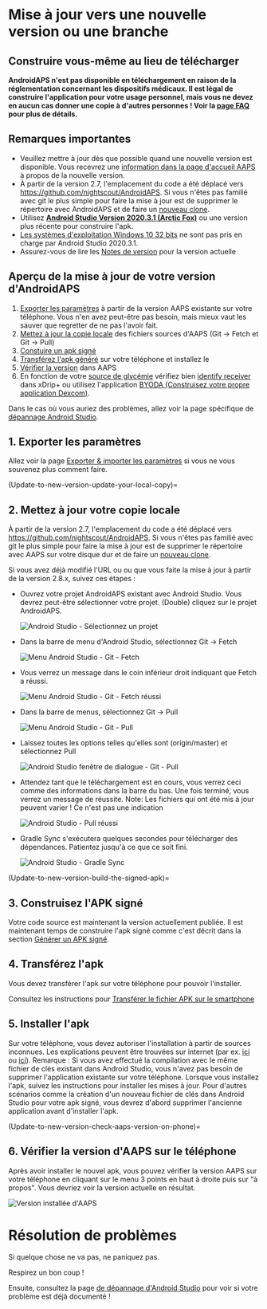 # Mise à jour vers une nouvelle version ou une branche

## Construire vous-même au lieu de télécharger

**AndroidAPS n'est pas disponible en téléchargement en raison de la réglementation concernant les dispositifs médicaux. Il est légal de construire l'application pour votre usage personnel, mais vous ne devez en aucun cas donner une copie à d'autres personnes ! Voir la [page FAQ](../Getting-Started/FAQ.md) pour plus de détails.**

## Remarques importantes

* Veuillez mettre à jour dès que possible quand une nouvelle version est disponible. Vous recevrez une [information dans la page d'accueil AAPS](Releasenotes-release-notes) à propos de la nouvelle version.
* À partir de la version 2.7, l'emplacement du code a été déplacé vers <https://github.com/nightscout/AndroidAPS>. Si vous n'êtes pas familié avec git le plus simple pour faire la mise à jour est de supprimer le répertoire avec AndroidAPS et de faire un [nouveau clone](../Installing-AndroidAPS/Building-APK.md).
* Utilisez **[Android Studio Version 2020.3.1 (Arctic Fox)](https://developer.android.com/studio/)** ou une version plus récente pour construire l'apk.
* [Les systèmes d'exploitation Windows 10 32 bits](troubleshooting_androidstudio-unable-to-start-daemon-process) ne sont pas pris en charge par Android Studio 2020.3.1.
* Assurez-vous de lire les [Notes de version](../Installing-AndroidAPS/Releasenotes.md) pour la version actuelle

## Aperçu de la mise à jour de votre version d'AndroidAPS

1. [Exporter les paramètres](../Usage/ExportImportSettings-export-settings) à partir de la version AAPS existante sur votre téléphone. Vous n'en avez peut-être pas besoin, mais mieux vaut les sauver que regretter de ne pas l'avoir fait.
2. [Mettez à jour la copie locale](Update-to-new-version-update-your-local-copy) des fichiers sources d'AAPS (Git -> Fetch et Git -> Pull)
3. [Constuire un apk signé](Update-to-new-version-build-the-signed-apk)
4. [Transférez l'apk généré](Building-APK-transfer-apk-to-smartphone) sur votre téléphone et installez le
5. [Vérifier la version](Update-to-new-version-check-aaps-version-on-phone) dans AAPS
6. En fonction de votre [source de glycémie](../Configuration/BG-Source.md) vérifiez bien [identify receiver](xdrip-identify-receiver) dans xDrip+ ou utilisez l'application [BYODA (Construisez votre propre application Dexcom)](DexcomG6-if-using-g6-with-build-your-own-dexcom-app).

Dans le cas où vous auriez des problèmes, allez voir la page spécifique de [dépannage Android Studio](../Installing-AndroidAPS/troubleshooting_androidstudio).

## 1. Exporter les paramètres

Allez voir la page [Exporter & importer les paramètres](ExportImportSettings-export-settings) si vous ne vous souvenez plus comment faire.

(Update-to-new-version-update-your-local-copy)=

## 2. Mettez à jour votre copie locale

À partir de la version 2.7, l'emplacement du code a été déplacé vers <https://github.com/nightscout/AndroidAPS>. Si vous n'êtes pas familié avec git le plus simple pour faire la mise à jour est de supprimer le répertoire avec AAPS sur votre disque dur et de faire un [nouveau clone](../Installing-AndroidAPS/Building-APK.md).

Si vous avez déjà modifié l'URL ou ou que vous faite la mise à jour à partir de la version 2.8.x, suivez ces étapes :

* Ouvrez votre projet AndroidAPS existant avec Android Studio. Vous devrez peut-être sélectionner votre projet. (Double) cliquez sur le projet AndroidAPS.
    
    ![Android Studio - Sélectionnez un projet](../images/update/01_ProjectSelection.png)

* Dans la barre de menu d'Android Studio, sélectionnez Git -> Fetch
    
    ![Menu Android Studio - Git - Fetch](../images/update/02_GitFetch.png)

* Vous verrez un message dans le coin inférieur droit indiquant que Fetch a réussi.
    
    ![Menu Android Studio - Git - Fetch réussi](../images/update/03_GitFetchSuccessful.png)

* Dans la barre de menus, sélectionnez Git -> Pull
    
    ![Menu Android Studio - Git - Pull](../images/update/04_GitPull.png)

* Laissez toutes les options telles qu'elles sont (origin/master) et sélectionnez Pull
    
    ![Android Studio fenêtre de dialogue - Git - Pull](../images/update/05_GitPullOptions.png)

* Attendez tant que le téléchargement est en cours, vous verrez ceci comme des informations dans la barre du bas. Une fois terminé, vous verrez un message de réussite. Note: Les fichiers qui ont été mis à jour peuvent varier ! Ce n'est pas une indication
    
    ![Android Studio - Pull réussi](../images/update/06_GitPullSuccess.png)

* Gradle Sync s'exécutera quelques secondes pour télécharger des dépendances. Patientez jusqu'à ce que ce soit fini.
    
    ![Android Studio - Gradle Sync](../images/studioSetup/40_BackgroundTasks.png)

(Update-to-new-version-build-the-signed-apk)=

## 3. Construisez l'APK signé

Votre code source est maintenant la version actuellement publiée. Il est maintenant temps de construire l'apk signé comme c'est décrit dans la section [Générer un APK signé](Building-APK-generate-signed-apk).

## 4. Transférez l'apk

Vous devez transférer l'apk sur votre téléphone pour pouvoir l'installer.

Consultez les instructions pour [Transférer le fichier APK sur le smartphone](Building-APK-transfer-apk-to-smartphone)

## 5. Installer l'apk

Sur votre téléphone, vous devez autoriser l'installation à partir de sources inconnues. Les explications peuvent être trouvées sur internet (par ex. [ici](https://www.expressvpn.com/de/support/vpn-setup/enable-apk-installs-android/) ou [ici](https://www.androidcentral.com/unknown-sources)). Remarque : Si vous avez effectué la compilation avec le même fichier de clés existant dans Android Studio, vous n'avez pas besoin de supprimer l'application existante sur votre téléphone. Lorsque vous installez l'apk, suivez les instructions pour installer les mises à jour. Pour d'autres scénarios comme la création d'un nouveau fichier de clés dans Android Studio pour votre apk signé, vous devrez d'abord supprimer l'ancienne application avant d'installer l'apk.

(Update-to-new-version-check-aaps-version-on-phone)=

## 6. Vérifier la version d'AAPS sur le téléphone

Après avoir installer le nouvel apk, vous pouvez vérifier la version AAPS sur votre téléphone en cliquant sur le menu 3 points en haut à droite puis sur "à propos". Vous devriez voir la version actuelle en résultat.

![Version installée d'AAPS](../images/Update_VersionCheck282.png)

# Résolution de problèmes

Si quelque chose ne va pas, ne paniquez pas.

Respirez un bon coup !

Ensuite, consultez la page [de dépannage d'Android Studio](../Installing-AndroidAPS/troubleshooting_androidstudio) pour voir si votre problème est déjà documenté !